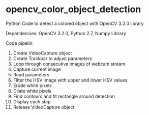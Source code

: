 # opencv_color_object_detection
Python Code to detect a colored object with OpenCV 3.2.0 library

Dependencies: OpenCV 3.2.0, Python 2.7, Numpy Library

Code pipelin:
  1. Create VideoCapture object
  2. Create Trackbar to adjust parameters
  3. Loop through consecutive images of webcam stream
  4. Capture current image
  5. Read parameters
  6. Filter the HSV image with upper and lower HSV values
  7. Erode white pixels
  8. Dilate white pixels
  9. Find contours and fit rectangle around detection
  10. Display each step
  11. Release VideoCapture object
